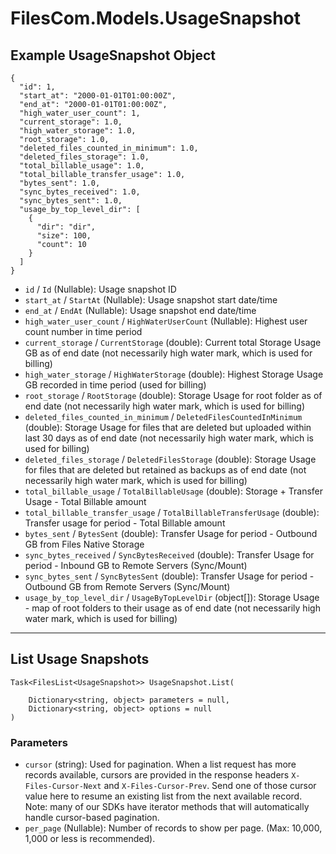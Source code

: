 # FilesCom.Models.UsageSnapshot

## Example UsageSnapshot Object

```
{
  "id": 1,
  "start_at": "2000-01-01T01:00:00Z",
  "end_at": "2000-01-01T01:00:00Z",
  "high_water_user_count": 1,
  "current_storage": 1.0,
  "high_water_storage": 1.0,
  "root_storage": 1.0,
  "deleted_files_counted_in_minimum": 1.0,
  "deleted_files_storage": 1.0,
  "total_billable_usage": 1.0,
  "total_billable_transfer_usage": 1.0,
  "bytes_sent": 1.0,
  "sync_bytes_received": 1.0,
  "sync_bytes_sent": 1.0,
  "usage_by_top_level_dir": [
    {
      "dir": "dir",
      "size": 100,
      "count": 10
    }
  ]
}
```

* `id` / `Id`  (Nullable<Int64>): Usage snapshot ID
* `start_at` / `StartAt`  (Nullable<DateTime>): Usage snapshot start date/time
* `end_at` / `EndAt`  (Nullable<DateTime>): Usage snapshot end date/time
* `high_water_user_count` / `HighWaterUserCount`  (Nullable<Int64>): Highest user count number in time period
* `current_storage` / `CurrentStorage`  (double): Current total Storage Usage GB as of end date (not necessarily high water mark, which is used for billing)
* `high_water_storage` / `HighWaterStorage`  (double): Highest Storage Usage GB recorded in time period (used for billing)
* `root_storage` / `RootStorage`  (double): Storage Usage for root folder as of end date (not necessarily high water mark, which is used for billing)
* `deleted_files_counted_in_minimum` / `DeletedFilesCountedInMinimum`  (double): Storage Usage for files that are deleted but uploaded within last 30 days as of end date (not necessarily high water mark, which is used for billing)
* `deleted_files_storage` / `DeletedFilesStorage`  (double): Storage Usage for files that are deleted but retained as backups as of end date (not necessarily high water mark, which is used for billing)
* `total_billable_usage` / `TotalBillableUsage`  (double): Storage + Transfer Usage - Total Billable amount
* `total_billable_transfer_usage` / `TotalBillableTransferUsage`  (double): Transfer usage for period - Total Billable amount
* `bytes_sent` / `BytesSent`  (double): Transfer Usage for period - Outbound GB from Files Native Storage
* `sync_bytes_received` / `SyncBytesReceived`  (double): Transfer Usage for period - Inbound GB to Remote Servers (Sync/Mount)
* `sync_bytes_sent` / `SyncBytesSent`  (double): Transfer Usage for period - Outbound GB from Remote Servers (Sync/Mount)
* `usage_by_top_level_dir` / `UsageByTopLevelDir`  (object[]): Storage Usage - map of root folders to their usage as of end date (not necessarily high water mark, which is used for billing)


---

## List Usage Snapshots

```
Task<FilesList<UsageSnapshot>> UsageSnapshot.List(
    
    Dictionary<string, object> parameters = null,
    Dictionary<string, object> options = null
)
```

### Parameters

* `cursor` (string): Used for pagination.  When a list request has more records available, cursors are provided in the response headers `X-Files-Cursor-Next` and `X-Files-Cursor-Prev`.  Send one of those cursor value here to resume an existing list from the next available record.  Note: many of our SDKs have iterator methods that will automatically handle cursor-based pagination.
* `per_page` (Nullable<Int64>): Number of records to show per page.  (Max: 10,000, 1,000 or less is recommended).
